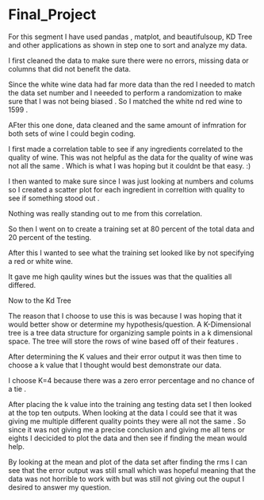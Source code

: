 # Final_Project

For this segment I have used pandas , matplot, and beautifulsoup, KD Tree and other applications as shown in step one to sort and analyze my data.

I first cleaned the data to make sure there were no errors, missing data or columns that did not benefit the data.

Since the white wine data had far more data than the red I needed to match the data set number and  I neeeded to perform a randomization to make sure that I was not being biased . So I matched the white nd red wine to 1599 .

AFter this one done, data cleaned and the  same amount of infmration for both sets of wine I could begin coding. 

I first made a correlation table to see if any ingredients correlated to the quality of wine. This was not helpful as the data  for the quality of wine was not all the same . Which is what I was hoping but it couldnt be that easy. :) 

I then wanted to make sure since I was just looking at numbers and colums so I created a scatter plot for each ingredient in correltion with quality to see if something stood out .

Nothing was really standing out to me from this correlation.

So then I went on to create a training set  at 80 percent of the total data and 20 percent of the testing.

After this I wanted to see what the training set looked like by not specifying a red or white wine.

It gave me high qaulity wines but the issues was that the qualities all differed. 

Now to the Kd Tree

The reason that I choose to use this is was because I was hoping that it would better show or determine my hypothesis/question. A K-Dimensional tree is a tree data structure for organizing sample points in a k dimensional space. The tree will store the rows of wine based off of their features .

After determining the K values and their error output it was then time to choose a k value that I thought would best demonstrate our data. 

I choose K=4 because there was a zero error percentage and no chance of a tie .

After placing the k value into the training ang testing data set I then looked at the top ten outputs. When looking at the data I could see that it was giving me multiple different quality points they were all not the same . So since it was not giving me a precise conclusion and giving me all tens or eights I decicided to plot the data and then see if finding the mean would help.

By looking at the mean and plot of the data set after finding the rms I can see that the error output was still small which was hopeful meaning that the data was not horrible to work with but was still not giving out the ouput I desired to answer my question.
